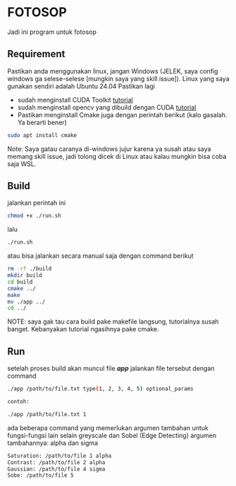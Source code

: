 # FOTOSOP 

Jadi ini program untuk fotosop 

## Requirement 
Pastikan anda menggunakan linux, jangan Windows (JELEK, saya config windows ga selese-selese [mungkin saya yang skill issue]). 
Linux yang saya gunakan sendiri adalah Ubuntu 24.04
Pastikan lagi 
- sudah menginstall CUDA Toolkit [tutorial](https://developer.nvidia.com/cuda-downloads?target_os=Linux)
- sudah menginstall opencv yang dibuild dengan CUDA [tutorial](https://docs.opencv.org/4.x/d7/d9f/tutorial_linux_install.html?ref=wasyresearch.com)
- Pastikan menginstall Cmake juga dengan perintah berikut (kalo gasalah. Ya berarti bener)

```bash
sudo apt install cmake 
```

Note: Saya gatau caranya di-windows jujur karena ya susah atau saya memang skill issue, jadi tolong dicek di Linux atau kalau mungkin bisa coba saja WSL.

## Build 
jalankan perintah ini 
```bash
chmod +x ./run.sh
```
lalu
```bash
./run.sh
```

atau bisa jalankan secara manual saja dengan command berikut
```bash
rm -rf ./build
mkdir build
cd build
cmake ../
make
mv ./app ../
cd ../
```

NOTE: saya gak tau cara build pake makefile langsung, tutorialnya susah banget. Kebanyakan tutorial ngasihnya pake cmake. 

## Run 
setelah proses build akan muncul file ***app***
jalankan file tersebut dengan command 

```bash
./app /path/to/file.txt type(1, 2, 3, 4, 5) optional_params

contoh: 

./app /path/to/file.txt 1

```

ada beberapa command yang memerlukan argumen tambahan untuk fungsi-fungsi lain selain greyscale dan Sobel (Edge Detecting)
argumen tambahannya: alpha dan sigma
```bash
Saturation: /path/to/file 1 alpha
Contrast: /path/to/file 2 alpha
Gaussian: /path/to/file 4 sigma
Sobe: /path/to/file 5 

```        



